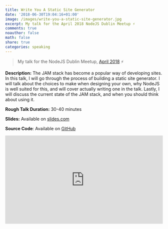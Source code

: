 ```yaml
---
title: Write You A Static Site Generator
date: '2018-06-30T19:04:16+01:00'
image: /images/write-you-a-static-site-generator.jpg
excerpt: My talk for the April 2018 NodeJS Dublin Meetup ⚡️
comments: true
noauthor: false
math: false
share: true
categories: speaking
---
```

> My talk for the NodeJS Dublin Meetup, [April 2018](https://www.meetup.com/Dublin-Node-js-Meetup/events/249736007/) ⚡️

**Description:** The JAM stack has become a popular way of developing sites.
In this talk, I will go through the process of building a static site generator.
I will talk about the choices to make when designing your own, why NodeJS is well suited for this, and will cover actually writing one in the talk.
Lastly, I will discuss the current state of the JAM stack, and when you should think about using it.

**Rough Talk Duration:** 30-40 minutes

**Slides:** Available on [slides.com](https://slides.com/adamkelly-2/deck/#/)

**Source Code**: Available on [GitHub](https://github.com/adamisntdead/node-static-site)

<style>.embed-container { position: relative; padding-bottom: 56.25%; height: 0; overflow: hidden; max-width: 100%; } .embed-container iframe, .embed-container object, .embed-container embed { position: absolute; top: 0; left: 0; width: 100%; height: 100%; }</style><div class='embed-container'><iframe title="youtube" src='https://www.youtube.com/embed/aCbqj7FxCwY' frameborder='0' allowfullscreen></iframe></div>
